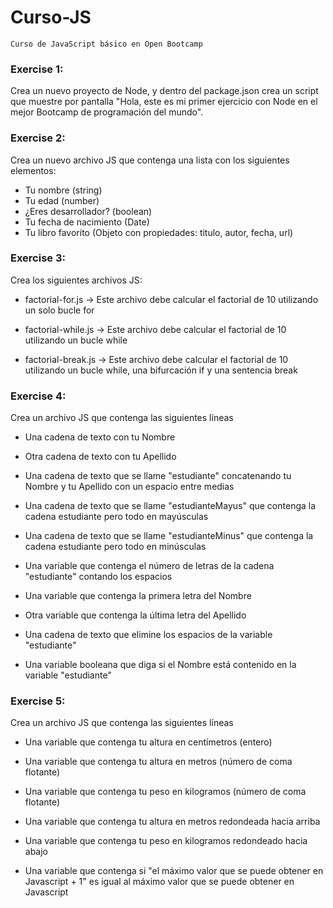 # Curso-JS

    Curso de JavaScript básico en Open Bootcamp

### Exercise 1:

Crea un nuevo proyecto de Node, y dentro del package.json crea un script que muestre por pantalla "Hola, este es mi primer ejercicio con Node en el mejor Bootcamp de programación del mundo".

### Exercise 2:

Crea un nuevo archivo JS que contenga una lista con los siguientes elementos:

- Tu nombre (string)
- Tu edad (number)
- ¿Eres desarrollador? (boolean)
- Tu fecha de nacimiento (Date)
- Tu libro favorito (Objeto con propiedades: titulo, autor, fecha, url)

### Exercise 3:

Crea los siguientes archivos JS:

- factorial-for.js -> Este archivo debe calcular el factorial de 10 utilizando un solo bucle for

- factorial-while.js -> Este archivo debe calcular el factorial de 10 utilizando un bucle while

- factorial-break.js -> Este archivo debe calcular el factorial de 10 utilizando un bucle while, una bifurcación if y una sentencia break

### Exercise 4:

Crea un archivo JS que contenga las siguientes líneas

- Una cadena de texto con tu Nombre

- Otra cadena de texto con tu Apellido

- Una cadena de texto que se llame "estudiante" concatenando tu Nombre y tu Apellido con un espacio entre medias

- Una cadena de texto que se llame "estudianteMayus" que contenga la cadena estudiante pero todo en mayúsculas

- Una cadena de texto que se llame "estudianteMinus" que contenga la cadena estudiante pero todo en minúsculas

- Una variable que contenga el número de letras de la cadena "estudiante" contando los espacios

- Una variable que contenga la primera letra del Nombre

- Otra variable que contenga la última letra del Apellido

- Una cadena de texto que elimine los espacios de la variable "estudiante"

- Una variable booleana que diga si el Nombre está contenido en la variable "estudiante"

### Exercise 5:

Crea un archivo JS que contenga las siguientes líneas

- Una variable que contenga tu altura en centímetros (entero)

- Una variable que contenga tu altura en metros (número de coma flotante)

- Una variable que contenga tu peso en kilogramos (número de coma flotante)

- Una variable que contenga tu altura en metros redondeada hacia arriba

- Una variable que contenga tu peso en kilogramos redondeado hacia abajo

- Una variable que contenga si "el máximo valor que se puede obtener en Javascript + 1" es igual al máximo valor que se puede obtener en Javascript
